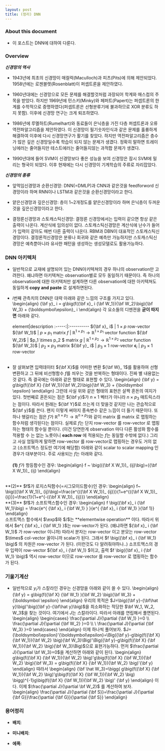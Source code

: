 ```yaml
---
layout: post 
title: (정리) DNN 
---
```


### About this document
- 이 포스트는 DNN에 대하여 다룬다.

### Overview
***신경망의 역사***
- 1943년에 최초의 신경망이 매컬럭(Maculloch)과 피츠(Pits)에 의해 제안되었다. 1958년에는 로젠블렛(Rosenblatt)이 퍼셉트론을 제안하였다. 

- 1960년대에는 신경망으로 모든 문제를 해결할것처럼 과장되어 학계와 매스컴의 주목을 받았다. 하지만 1969년에 민스키(Minky)와 페퍼트(Papert)는 퍼셉트론의 한계를 수학적으로 증명하였다(퍼셉트론은 선형분류기에 불과하므로 XOR 분류도 하지 못함). 이후에 신경망 연구는 크게 퇴조하였다. 

- 1986년에 루멜하트(Rumelhart)와 동료들이 은닉층을 가진 다층 퍼셉트론과 오류 역전파알고리즘을 제안하였다. 이 신경망이 필기숫자인식과 같은 문제를 훌륭하게 해결하여 이후에 다시 신경망연구가 활기를 찾았다. 하지만 역전파알고리즘은 층수가 많은 깊은 신경망일수록 학습이 되지 않는 문제가 생겼다. 정확히 말하면 트레이닝에러는 줄어들지만 테스트에러는 줄어들지않는 과적합 문제가 생겼다. 

- 1990년대에 들어 SVM이 신경망보다 좋은 성능을 보여 신경망은 잠시 SVM에 밀리는 형국이 되었다. 이후 현재에는 다시 신경망이 기계학습의 주류로 자리잡았다. 

***신경망의 종류***
- 앞먹임신경망과 순환신경망: DNN(=DMLP)과 CNN과 같은것을 feedforword 신경망이라 하며 RNN이나 LSTM과 같은것을 순환신경망이라고 한다. 

- 얕은신경망과 깊은신경망: 층이 1~2개정도를 얕은신경망이라 하며 은닉층이 두꺼운 것을 깊은신경망이라고 한다. 

- 결정론신경망과 스토캐스틱신경망: 결정론 신경망에서는 입력이 같으면 항상 같은 출력이 나온다. 계산식에 임의성이 없다. 스토캐스틱신경망은 계산식에 난수가 들어가 입력이 같아도 매번 다른 출력이 나온다. RBM과 DBN이 대표적인 스토캐스틱신경망이다. 결정론적신경망은 분류나 회귀와 같은 예측만 가능하지만 스토캐스틱신경망은 예측뿐아니라 유사한 패턴을 생성하는 생성모델로도 활용가능하다. 

### DNN 아키텍처 

- 일반적으로 교재에 설명되어 있는 DNN아키텍쳐의 경우 하나의 observation만 고려한다. 왜냐하면 아키텍쳐는 observation별로 모두 동일하기 때문이다. 즉 하나의 observation에 대한 아키텍처만 설계하면 다른 observation에 대한 아키텍쳐도 동일하게 **copy and paste** 로 설계하면된다. 

- $i$번째 관측치의 DNN은 대략 아래와 같은 느낌의 구조를 가지고 있다. 
\begin{align}
{\bf y}_ i = g\big(f({\bf x}_ i {\bf W_1}){\bf W_2}\big){\bf W_3} + {\boldsymbol\epsilon}_ i
\end{align} 
각 요소들의 디멘젼을 **굳이 따지면** 아래와 같다.<br/><br/>
element|description
:-----:|:----------
${\bf x}_ i$ | $1\times p$ row-vector
${\bf W_1}$ | $p\times p_1$ matrix
$f$ | $\mathbb{R}^{1 \times p_1} \rightarrow \mathbb{R}^{1 \times p_1}$ vector function
${\bf W_2}$ | $p_1 \times p_2 $ matrix
$g$ | $\mathbb{R}^{1 \times p_2} \rightarrow \mathbb{R}^{1 \times p_2}$ vector function
${\bf W_3}$ | $p_2\times p_3$ matrix
${\bf y}_ i$ | $p_3 \times 1$ row-vector
${\boldsymbol\epsilon}_ i$ | $p_3 \times 1$ row-vector 
<br/><br/>

- 잘 살펴보면 입력데이터 ${\bf X}$를 어떠한 변환 ${\bf W}_ 1$를 활용하여 선형변환하고 그 뒤에 비선형함수 $f$를 씌우는 것을 반복하는 형태이다. 진짜 별 내용없는것 같다. 즉 결국에는 아래와 같은 형태로 표현할 수 있다. 
\begin{align}
{\bf y} = g\big(f({\bf X} {\bf W_1}){\bf W_2}\big){\bf W_3} + {\boldsymbol \epsilon}
\end{align} 
그런데 사실 위와 같은 형태의 표현은 살짝 혼돈의 여지가 있다. 첫번째로 혼돈되는 점은 ${\bf y}$가 $n\times 1$ 벡터가 아니라 $n\times p_3$ 매트릭스라는 점이다. 따라서 원래는 ${\bf Y}$로 쓰는게 더 맞을것 같지만 나는 관습적으로 ${\bf y}$를 쓴다. 왠지 이렇게 써야지 종속변수 같은 느낌이 더 들기 때문이다. 또 하나 헷갈리는 점은 $f$가 $\mathbb{R}^{n\times p_2} \rightarrow \mathbb{R}^{n \times p_2}$와 같이 matrix 를 matrix 로 맵핑하는 함수처럼 생각된다는 점이다. 실제로 $f$는 단지 row-vector 를 row-vector 로 맵핑하는 형태의 함수일 뿐이다. (이건 당연한게 observation 마다 다른 활성화 함수를 적용할 수 는 없는 노릇이니 **each row** 에 적용되는 $f$는 동일할 수밖에 없다.) 그리고 사실 엄밀하게 말하면 row-vector 를 row-vector로 맵핑하는 경우도 거의 없고 (소프트맥스 정도만 여기에 해당함) 아래와 같이 scalar to scalar mapping 인 경우가 대부분이다. 주로 사용되는 $f$는 아래와 같다. <br/><br/>
**(1)** $f$가 항등함수인 경우: 
\begin{align}
f ~ \big(({\bf X W_1})_ {ij}\big)=({\bf X W_1})_ {ij}
\end{align}
<br/>
**(2)** $f$가 로지스틱함수(=시그모이드함수)인 경우:
\begin{align}
f~ \big(({\bf X W_1})_ {ij}\big)=\frac{e^{({\bf X W_1})_ {ij}}}{1+e^{({\bf X W_1})_ {ij}}}=\frac{1}{1+e^{-({\bf X W_1})_ {ij}}}
\end{align}
<br/>
**(3)** $f$가 소프트맥스함수인 경우:
\begin{align}
f \big({\bf x}_ i {\bf W_1}\big) = \frac{e^{ {\bf x}_ i {\bf W_1} } }{e^{ {\bf x}_ i {\bf W_1} }{\bf 1}}
\end{align}
<br/>
소프트맥스 함수에서 $\exp$와 $/$는 **elementwise operation** 이다. 따라서 위에서 $e^{ {\bf x}_ i {\bf W_1} }$는 row-vector가 된다. (왜냐하면 ${\bf x}_ i {\bf W_1}$ 가 row-vector 이니까) 따라서 분자는 row-vector 이고 분모는 row-vector $\times$ col-vector 꼴이니까 scalar가 된다. 그래서 $f \big({\bf x}_ i {\bf W_1} \big)$ 의 차원은 row-vector 가 된다. (이런것도 다 알려줘야하나..) 소프트맥스의 경우 입력이 row-vector ${\bf x}_ i {\bf W_1} $이고, 출력 $f \big({\bf x}_ i {\bf W_1} \big)$ 역시 row-vector 이므로 row-vector 를 row-vector 로 맵핑하는 함수가 된다. 

### 기울기계산 

- 일반적으로 $y_i$가 스칼라인 경우는 신경망을 아래와 같이 쓸 수 있다. 
\begin{align}
{\bf y} = g\big(f({\bf X} {\bf W_1} ){\bf W_2} \big){\bf W_3} + {\boldsymbol \epsilon}
\end{align} 
우리의 목적은 $J=\big({\bf y}-{\bf\hat y}\big)'\big({\bf y}-{\bf\hat y}\big)$을 최소화하는 적당한 $\bf W_1, W_2, W_3$을 찾는 것이다. 여기에서 $J$는 스칼라이다. 따라서 아래를 연립해서 풀면된다. 
\begin{align}
\begin{cases}
\frac{\partial J}{\partial {\bf W_1} }=0 \\\\ 
\frac{\partial J}{\partial {\bf W_2} }=0 \\\\ \\
\frac{\partial J}{\partial {\bf W_3} }=0
\end{cases}
\end{align}
이제 하나씩 풀어보자. 
$J={\boldsymbol\epsilon}'{\boldsymbol\epsilon}=\Big({\bf y}-g\big(f({\bf X} {\bf W_1}){\bf W_2} \big){\bf W_3}\Big)'\Big({\bf y}-g\big(f({\bf X} {\bf W_1}){\bf W_2} \big){\bf W_3}\Big)$으로 표현가능하다. 먼저 $\frac{\partial J}{\partial \bf W_3}=0$을 계산하면 아래와 같이 된다. 
\begin{align}
g\big(f({\bf X} {\bf W_1}){\bf W_2} \big)'g\big(f({\bf X} {\bf W_1}){\bf W_2} \big){\bf W_3} = g\big(f({\bf X} {\bf W_1}){\bf W_2} \big)'{\bf y} 
\end{align}
따라서 
\begin{align}
{\bf \hat W_3}=\bigg( g\big(f({\bf X} {\bf W_1}){\bf W_2} \big)'g\big(f({\bf X} {\bf W_1}){\bf W_2} \big) \bigg)^{-1}g\big(f({\bf X} {\bf W_1}){\bf W_2} \big)' {\bf y}
\end{align}
이다. 이제 $\frac{\partial J}{\partial \bf W_2}$ 를 계산하여 보자.  
\begin{align}
\frac{\partial J}{\partial {\bf S}}=\frac{\partial J}{\partial {\bf G}}\frac{\partial {\bf G}}{\partial {\bf S}}
\end{align}

### 용어정리

- **배치**: 

- **미니배치**: 

- **에폭**: 
